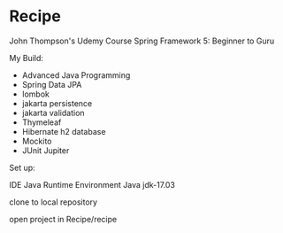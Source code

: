 # Recipe

John Thompson's Udemy Course Spring Framework 5: Beginner to Guru

My Build:

* Advanced Java Programming 
* Spring Data JPA
* lombok
* jakarta persistence
* jakarta validation
* Thymeleaf
* Hibernate h2 database
* Mockito
* JUnit Jupiter

Set up:
  
  IDE Java Runtime Environment Java jdk-17.03

  clone to local repository

  open project in Recipe/recipe

